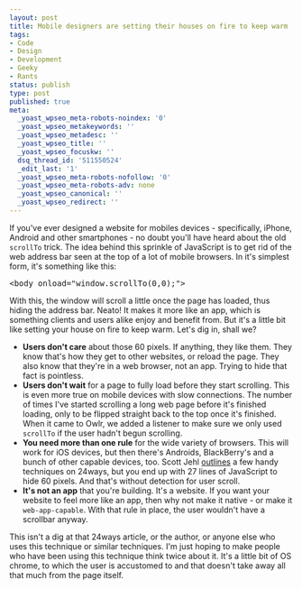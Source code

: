 ```yaml
---
layout: post
title: Mobile designers are setting their houses on fire to keep warm
tags:
- Code
- Design
- Development
- Geeky
- Rants
status: publish
type: post
published: true
meta:
  _yoast_wpseo_meta-robots-noindex: '0'
  _yoast_wpseo_metakeywords: ''
  _yoast_wpseo_metadesc: ''
  _yoast_wpseo_title: ''
  _yoast_wpseo_focuskw: ''
  dsq_thread_id: '511550524'
  _edit_last: '1'
  _yoast_wpseo_meta-robots-nofollow: '0'
  _yoast_wpseo_meta-robots-adv: none
  _yoast_wpseo_canonical: ''
  _yoast_wpseo_redirect: ''
---
```

If you've ever designed a website for mobiles devices - specifically, iPhone, Android and other smartphones - no doubt you'll have heard about the old <code>scrollTo</code> trick. The idea behind this sprinkle of JavaScript is to get rid of the web address bar seen at the top of a lot of mobile browsers. In it's simplest form, it's something like this:
<pre class="prettyprint">&lt;body onload="window.scrollTo(0,0);"&gt;</pre>
With this, the window will scroll a little once the page has loaded, thus hiding the address bar. Neato! It makes it more like an app, which is something clients and users alike enjoy and benefit from. But it's a little bit like setting your house on fire to keep warm. Let's dig in, shall we?

<!--more-->
<ul>
	<li><strong>Users don't care</strong> about those 60 pixels. If anything, they like them. They know that's how they get to other websites, or reload the page. They also know that they're in a web browser, not an app. Trying to hide that fact is pointless.</li>
	<li><strong>Users don't wait</strong> for a page to fully load before they start scrolling. This is even more true on mobile devices with slow connections. The number of times I've started scrolling a long web page before it's finished loading, only to be flipped straight back to the top once it's finished. When it came to Owlr, we added a listener to make sure we only used <code>scrollTo</code> if the user hadn't begun scrolling.</li>
	<li><strong>You need more than one rule</strong> for the wide variety of browsers. This will work for iOS devices, but then there's Androids, BlackBerry's and a bunch of other capable devices, too. Scott Jehl <a href="http://24ways.org/2011/raising-the-bar-on-mobile">outlines</a> a few handy techniques on 24ways, but you end up with 27 lines of JavaScript to hide 60 pixels. And that's without detection for user scroll.</li>
	<li><strong>It's not an app</strong> that you're building. It's a website. If you want your website to feel more like an app, then why not make it native - or make it <code>web-app-capable</code>. With that rule in place, the user wouldn't have a scrollbar anyway.</li>
</ul>
This isn't a dig at that 24ways article, or the author, or anyone else who uses this technique or similar techniques. I'm just hoping to make people who have been using this technique think twice about it. It's a little bit of OS chrome, to which the user is accustomed to and that doesn't take away all that much from the page itself.
